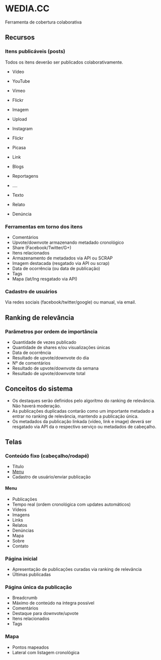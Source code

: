 WEDIA.CC
========

Ferramenta de cobertura colaborativa

Recursos
--------

### Itens publicáveis (posts)

Todos os itens deverão ser publicados colaborativamente.

- Vídeo
 - YouTube
 - Vimeo
 - Flickr
 
- Imagem
 - Upload
 - Instagram
 - Flickr
 - Picasa
 
- Link
 - Blogs
 - Reportagens
 - ....
 
- Texto
 - Relato
 - Denúncia
 
### Ferramentas em torno dos itens
 
- Comentários
- Upvote/downvote armazenando metadado cronológico
- Share (Facebook/Twitter/G+)
- Itens relacionados
- Armazenamento de metadados via API ou SCRAP
- Imagem destacada (resgatado via API ou scrap)
- Data de ocorrência (ou data de publicação)
- Tags
- Mapa (lat/lng resgatado via API)


### Cadastro de usuários

Via redes sociais (facebook/twitter/google) ou manual, via email.

Ranking de relevância
---------------------

### Parâmetros por ordem de importância

- Quantidade de vezes publicado
- Quantidade de shares e/ou visualizações únicas
- Data de ocorrência
- Resultado de upvote/downvote do dia
- Nº de comentários
- Resultado de upvote/downvote da semana
- Resultado de upvote/downvote total

Conceitos do sistema
--------------------

- Os destaques serão definidos pelo algorítmo do ranking de relevância. Não haverá moderação.
- As publicações duplicadas contarão como um importante metadado a entrar no ranking de relevância, mantendo a publicação única.
- Os metadados da publicação linkada (vídeo, link e image) deverá ser resgatado via API da o respectivo serviço ou metadados de cabeçalho.

Telas
-----

### Conteúdo fixo (cabeçalho/rodapé)

- Título
- [Menu](#menu)
- Cadastro de usuário/enviar publicação

#### Menu
- Publicações
 - Tempo real (ordem cronológica com updates automáticos)
 - Vídeos
 - Imagens
 - Links
 - Relatos
 - Denúncias
- Mapa
- Sobre
- Contato

### Página inicial

- Apresentação de publicações curadas via ranking de relevância
- Últimas publicadas

### Página única da publicação

- Breadcrumb
- Máximo de conteúdo na íntegra possível
- Comentários
- Destaque para downvote/upvote
- Itens relacionados
- Tags

### Mapa

- Pontos mapeados
- Lateral com listagem cronológica
